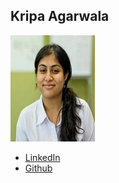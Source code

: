 Kripa Agarwala
------------

![](photos/kripa-agarwal.jpg)

* [LinkedIn](https://www.linkedin.com/in/kripaagarwal/)
* [Github](https://github.com/coderKr)
